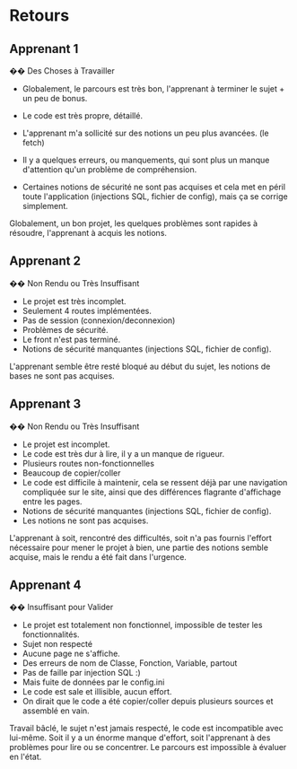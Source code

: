 # Retours

## Apprenant 1

�� Des Choses à Travailler

- Globalement, le parcours est très bon, l'apprenant à terminer le sujet + un peu de bonus.
- Le code est très propre, détaillé.
- L'apprenant m'a sollicité sur des notions un peu plus avancées. (le fetch)

- Il y a quelques erreurs, ou manquements, qui sont plus un manque d'attention qu'un problème de compréhension.
- Certaines notions de sécurité ne sont pas acquises et cela met en péril toute l'application (injections SQL, fichier de config), mais ça se corrige simplement.

Globalement, un bon projet, les quelques problèmes sont rapides à résoudre, l'apprenant à acquis les notions.

## Apprenant 2

�� Non Rendu ou Très Insuffisant

- Le projet est très incomplet.
- Seulement 4 routes implémentées.
- Pas de session (connexion/deconnexion)
- Problèmes de sécurité.
- Le front n'est pas terminé.
- Notions de sécurité manquantes (injections SQL, fichier de config).

L'apprenant semble être resté bloqué au début du sujet, les notions de bases ne sont pas acquises.

## Apprenant 3

�� Non Rendu ou Très Insuffisant

- Le projet est incomplet.
- Le code est très dur à lire, il y a un manque de rigueur.
- Plusieurs routes non-fonctionnelles
- Beaucoup de copier/coller
- Le code est difficile à maintenir, cela se ressent déjà par une navigation compliquée sur le site, ainsi que des différences flagrante d'affichage entre les pages.
- Notions de sécurité manquantes (injections SQL, fichier de config).
- Les notions ne sont pas acquises.

L'apprenant à soit, rencontré des difficultés, soit n'a pas fournis l'effort nécessaire pour mener le projet à bien, une partie des notions semble acquise, mais le rendu a été fait dans l'urgence.

## Apprenant 4

�� Insuffisant pour Valider

- Le projet est totalement non fonctionnel, impossible de tester les fonctionnalités.
- Sujet non respecté
- Aucune page ne s'affiche.
- Des erreurs de nom de Classe, Fonction, Variable, partout
- Pas de faille par injection SQL :)
- Mais fuite de données par le config.ini
- Le code est sale et illisible, aucun effort.
- On dirait que le code a été copier/coller depuis plusieurs sources et assemblé en vain.

Travail bâclé, le sujet n'est jamais respecté, le code est incompatible avec lui-même.
Soit il y a un énorme manque d'effort, soit l'apprenant à des problèmes pour lire ou se concentrer. Le parcours est impossible à évaluer en l'état.